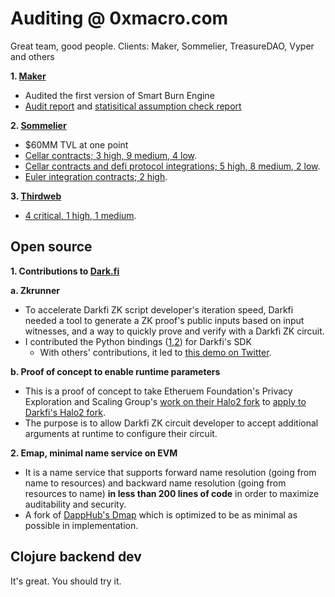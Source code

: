# Auditing @ 0xmacro.com

Great team, good people. Clients: Maker, Sommelier, TreasureDAO, Vyper and others

**1. [Maker](https://makerdao.com/en/)**

* Audited the first version of Smart Burn Engine
* [Audit report](https://0xmacro.com/library/audits/maker-1) and [statisitical assumption check report](https://0xmacro.notion.site/MakerDAO-1-TWAP-Lag-and-Arbitrage-Loss-5ee753d73d4f49dda61c4d566e99f925)
  
**2. [Sommelier](https://www.sommelier.finance/)**

* $60MM TVL at one point
* [Cellar contracts; 3 high, 9 medium, 4 low](https://0xmacro.com/library/audits/sommelier-3).
* [Cellar contracts and defi protocol integrations; 5 high, 8 medium, 2 low](https://0xmacro.com/library/audits/sommelier-4).
* [Euler integration contracts; 2 high](https://0xmacro.com/library/audits/sommelier-5).

**3. [Thirdweb](https://thirdweb.com/)**

* [4 critical, 1 high, 1 medium](https://0xmacro.com/library/audits/thirdweb-6).

## Open source

**1. Contributions to [Dark.fi](https://dark.fi/)**

**a. Zkrunner**

* To accelerate Darkfi ZK script developer's iteration speed, Darkfi needed a tool to generate a ZK proof's public inputs based on input witnesses, and a way to quickly prove and verify with a Darkfi ZK circuit.
* I contributed the Python bindings ([1](https://github.com/darkrenaissance/darkfi/pull/178),[2](https://github.com/darkrenaissance/darkfi/pull/179)) for Darkfi's SDK
  * With others' contributions, it led to [this demo on Twitter](https://twitter.com/parazyd/status/1690776743756402688).

**b. Proof of concept to enable runtime parameters**

* This is a proof of concept to take Etheruem Foundation's Privacy Exploration and Scaling Group's [work on their Halo2 fork](https://github.com/privacy-scaling-explorations/halo2/pull/168) to [apply to Darkfi's Halo2 fork](https://github.com/parazyd/halo2/pull/2).
* The purpose is to allow Darkfi ZK circuit developer to accept additional arguments at runtime to configure their circuit.
 
**2. Emap, minimal name service on EVM**

* It is a name service that supports forward name resolution (going from name to resources) and backward name resolution (going from resources to name) **in less than 200 lines of code** in order to maximize auditability and security.
* A fork of [DappHub's Dmap](https://github.com/dapphub/dmap) which is optimized to be as minimal as possible in implementation.

## Clojure backend dev

It's great. You should try it.

